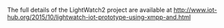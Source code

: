 The full details of the LightWatch2 project are available at http://www.iot-hub.org/2015/10/lightwatch-iot-prototype-using-xmpp-and.html
